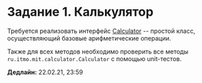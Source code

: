 # Задание 1. Калькулятор

Требуется реализовать интерфейс [Calculator](src/main/ru/itmo/java/calculator/Calculator.java) -- простой класс, осуществляющий базовые арифметические операции.

Также для всех методов необходимо проверить все методы `ru.itmo.mit.calculator.Calculator` с помощью unit-тестов.

**Дедлайн:** 22.02.21, 23:59
